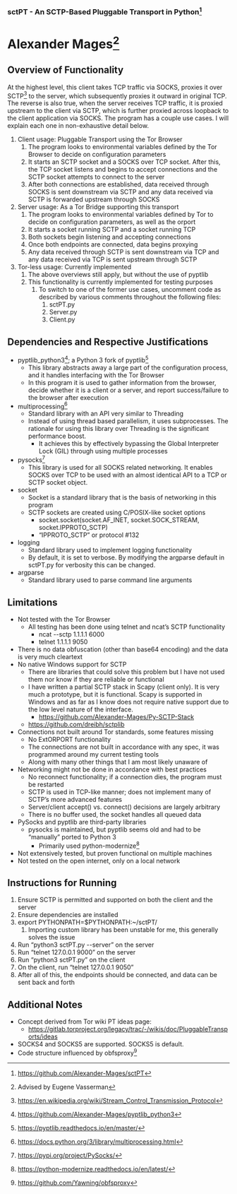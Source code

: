 ### sctPT -  An SCTP-Based Pluggable Transport in Python[^1]

# Alexander Mages[^2]

## Overview of Functionality
At the highest level, this client takes TCP traffic via SOCKS, proxies it over SCTP[^3] to the server, which subsequently proxies it outward in original TCP. The reverse is also true, when the server receives TCP traffic, it is proxied upstream to the client via SCTP, which is further proxied across loopback to the client application via SOCKS. The program has a couple use cases. I will explain each one in non-exhaustive detail below.

1. Client usage: Pluggable Transport using the Tor Browser
   1. The program looks to environmental variables defined by the Tor Browser to decide on configuration parameters
   1. It starts an SCTP socket and a SOCKS over TCP socket. After this, the TCP socket listens and begins to accept connections and the SCTP socket attempts to connect to the server
   1. After both connections are established, data received through SOCKS is sent downstream via SCTP and any data received via SCTP is forwarded upstream through SOCKS
1. Server usage: As a Tor Bridge supporting this transport
   1. The program looks to environmental variables defined by Tor to decide on configuration parameters, as well as the orport
   1. It starts a socket running SCTP and a socket running TCP
   1. Both sockets begin listening and accepting connections
   1. Once both endpoints are connected, data begins proxying
   1. Any data received through SCTP is sent downstream via TCP and any data received via TCP is sent upstream through SCTP
1. Tor-less usage: Currently implemented
   1. The above overviews still apply, but without the use of pyptlib
   1. This functionality is currently implemented for testing purposes
      1. To switch to one of the former use cases, uncomment code as described by various comments throughout the following files:
         1. sctPT.py
         1. Server.py
         1. Client.py
## Dependencies and Respective Justifications
- pyptlib\_python3[^4]; a Python 3 fork of pyptlib[^5]
  - This library abstracts away a large part of the configuration process, and it handles interfacing with the Tor Browser
  - In this program it is used to gather information from the browser, decide whether it is a client or a server, and report success/failure to the browser after execution
- multiprocessing[^6]
  - Standard library with an API very similar to Threading
  - Instead of using thread based parallelism, it uses subprocesses. The rationale for using this library over Threading is the significant performance boost.
    - It achieves this by effectively bypassing the Global Interpreter Lock (GIL) through using multiple processes
- pysocks[^7]
  - This library is used for all SOCKS related networking. It enables SOCKS over TCP to be used with an almost identical API to a TCP or SCTP socket object.
- socket
  - Socket is a standard library that is the basis of networking in this program
  - SCTP sockets are created using C/POSIX-like socket options
    - socket.socket(socket.AF\_INET, socket.SOCK\_STREAM, socket.IPPROTO\_SCTP)
    - “IPPROTO\_SCTP” or protocol #132
- logging
  - Standard library used to implement logging functionality
  - By default, it is set to verbose. By modifying the argparse default in sctPT.py for verbosity this can be changed.
- argparse
  - Standard library used to parse command line arguments
## Limitations
- Not tested with the Tor Browser
  - All testing has been done using telnet and ncat’s SCTP functionality
    - ncat --sctp 1.1.1.1 6000
    - telnet 1.1.1.1 9050
- There is no data obfuscation (other than base64 encoding) and the data is very much cleartext
- No native Windows support for SCTP
  - There are libraries that could solve this problem but I have not used them nor know if they are reliable or functional
  - I have written a partial SCTP stack in Scapy (client only). It is very much a prototype, but it is functional. Scapy is supported in Windows and as far as I know does not require native support due to the low level nature of the interface.
    - <https://github.com/Alexander-Mages/Py-SCTP-Stack>
  - <https://github.com/dreibh/sctplib>
- Connections not built around Tor standards, some features missing
  - No ExtORPORT functionality
  - The connections are not built in accordance with any spec, it was programmed around my current testing tools
  - Along with many other things that I am most likely unaware of
- Networking might not be done in accordance with best practices
  - No reconnect functionality; if a connection dies, the program must be restarted
  - SCTP is used in TCP-like manner; does not implement many of SCTP’s more advanced features
  - Server/client accept() vs. connect() decisions are largely arbitrary
  - There is no buffer used, the socket handles all queued data
- PySocks and pyptlib are third-party libraries
  - pysocks is maintained, but pyptlib seems old and had to be “manually” ported to Python 3
    - Primarily used python-modernize[^8]
- Not extensively tested, but proven functional on multiple machines
- Not tested on the open internet, only on a local network
## Instructions for Running
1. Ensure SCTP is permitted and supported on both the client and the server
1. Ensure dependencies are installed
1. export PYTHONPATH=$PYTHONPATH:~/sctPT/
   1. Importing custom library has been unstable for me, this generally solves the issue
1. Run “python3 sctPT.py --server” on the server
1. Run “telnet 127.0.0.1 9000” on the server
1. Run “python3 sctPT.py” on the client
1. On the client, run “telnet 127.0.0.1 9050”
1. After all of this, the endpoints should be connected, and data can be sent back and forth
## Additional Notes
- Concept derived from Tor wiki PT ideas page:
  - <https://gitlab.torproject.org/legacy/trac/-/wikis/doc/PluggableTransports/ideas>
- SOCKS4 and SOCKS5 are supported. SOCKS5 is default.
- Code structure influenced by obfsproxy[^9]


[^1]: <https://github.com/Alexander-Mages/sctPT>
[^2]: Advised by Eugene Vasserman
[^3]: <https://en.wikipedia.org/wiki/Stream_Control_Transmission_Protocol>
[^4]: <https://github.com/Alexander-Mages/pyptlib_python3>
[^5]: <https://pyptlib.readthedocs.io/en/master/>
[^6]: <https://docs.python.org/3/library/multiprocessing.html>
[^7]: <https://pypi.org/project/PySocks/>
[^8]: <https://python-modernize.readthedocs.io/en/latest/>
[^9]: <https://github.com/Yawning/obfsproxy>
